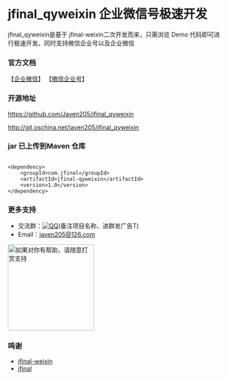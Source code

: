 # jfinal_qyweixin 企业微信号极速开发

jfinal_qyweixin是基于 jfinal-weixin二次开发而来，只需浏览 Demo 代码即可进行极速开发。同时支持微信企业号以及企业微信 


### 官方文档

【[企业微信](https://work.weixin.qq.com/api/doc)】
【[微信企业号](http://qydev.weixin.qq.com/wiki)】

### 开源地址

https://github.com/Javen205/jfinal_qyweixin

http://git.oschina.net/javen205/jfinal_qyweixin

### jar 已上传到Maven 仓库

```

<dependency>
	<groupId>com.jfinal</groupId>
	<artifactId>jfinal-qyweixin</artifactId>
	<version>1.0</version>
</dependency>

```

### 更多支持

- 交流群：[![QQ](http://pub.idqqimg.com/wpa/images/group.png)](https://jq.qq.com/?_wv=1027&k=47koFFR)(备注项目名称、进群发广告T)
- Email：javen205@126.com

<img src="http://img.blog.csdn.net/20170425211154361?watermark/2/text/aHR0cDovL2Jsb2cuY3Nkbi5uZXQvenl3X2phdmE=/font/5a6L5L2T/fontsize/400/fill/I0JBQkFCMA==/dissolve/70/gravity/SouthEast" width = "200" alt="如果对你有帮助，请随意打赏支持" align=center />

### 鸣谢

- [jfinal-weixin](https://git.oschina.net/jfinal/jfinal-weixin.git)
- [jfinal](https://git.oschina.net/jfinal/jfinal.git)
